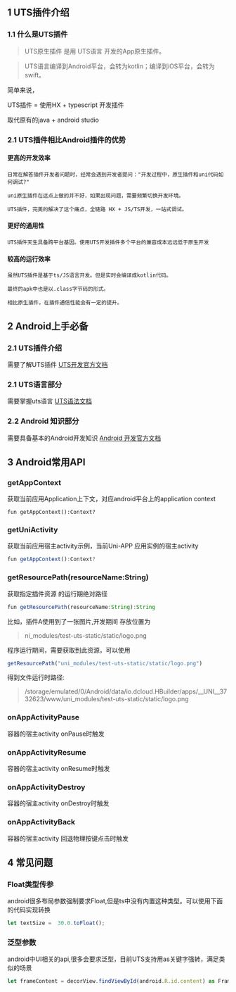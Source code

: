 ## 1 UTS插件介绍

### 1.1 什么是UTS插件

> UTS原生插件 是用 UTS语言 开发的App原生插件。

> UTS语言编译到Android平台，会转为kotlin；编译到iOS平台，会转为swift。

简单来说，

UTS插件 = 使用HX + typescript 开发插件

取代原有的java + android studio

### 2.1 UTS插件相比Android插件的优势


	
#### 更高的开发效率
	
	日常在解答插件开发者问题时，经常会遇到开发者提问："开发过程中，原生插件和uni代码如何调试?"
	
	uni原生插件在这点上做的并不好，如果出现问题，需要频繁切换开发环境。
	
	UTS插件，完美的解决了这个痛点，全链路 HX + JS/TS开发，一站式调试。

#### 更好的通用性

	UTS插件天生具备跨平台基因。使用UTS开发插件多个平台的兼容成本远远低于原生开发
	
#### 较高的运行效率
	
	虽然UTS插件是基于ts/JS语言开发。但是实时会编译成kotlin代码。
	
	最终的apk中也是以.class字节码的形式。
	
	相比原生插件，在插件通信性能会有一定的提升。


## 2 Android上手必备

### 2.1 UTS插件介绍

需要了解UTS插件  [UTS开发官方文档](https://uniapp.dcloud.net.cn/plugin/uts-plugin.html)

	
### 2.1 UTS语言部分

需要掌握uts语言  [UTS语法文档]()


### 2.2 Android 知识部分

需要具备基本的Android开发知识 [Android 开发官方文档](https://developer.android.com/)


## 3 Android常用API


### getAppContext

获取当前应用Application上下文，对应android平台上的application context
```
fun getAppContext():Context?
```

### getUniActivity

获取当前应用宿主activity示例，当前Uni-APP 应用实例的宿主activity
```ts
fun getAppContext():Context?
```

### getResourcePath(resourceName:String)

获取指定插件资源 的运行期绝对路径
```ts
fun getResourcePath(resourceName:String):String
```

比如，插件A使用到了一张图片,开发期间 存放位置为
> ni_modules/test-uts-static/static/logo.png

程序运行期间，需要获取到此资源，可以使用 
 
```ts
getResourcePath("uni_modules/test-uts-static/static/logo.png")
```

得到文件运行时路径: 

> /storage/emulated/0/Android/data/io.dcloud.HBuilder/apps/__UNI__3732623/www/uni_modules/test-uts-static/static/logo.png


### onAppActivityPause

容器的宿主activity onPause时触发

### onAppActivityResume

容器的宿主activity onResume时触发

### onAppActivityDestroy

容器的宿主activity onDestroy时触发

### onAppActivityBack

容器的宿主activity 回退物理按键点击时触发


## 4 常见问题


### Float类型传参

android很多布局参数强制要求Float,但是ts中没有内置这种类型。可以使用下面的代码实现转换

```ts
let textSize =  30.0.toFloat();
```

### 泛型参数

android中UI相关的api,很多会要求泛型，目前UTS支持用as关键字强转，满足类似的场景

```ts
let frameContent = decorView.findViewById(android.R.id.content) as FrameLayout
```

